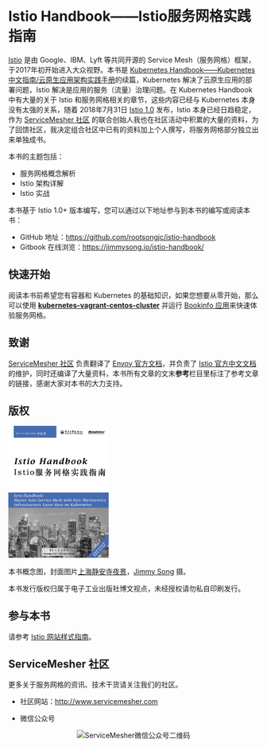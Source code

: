 # Istio Handbook——Istio服务网格实践指南

[Istio](https://istio.io/zh) 是由 Google、IBM、Lyft 等共同开源的 Service Mesh（服务网格）框架，于2017年初开始进入大众视野。本书是 [Kubernetes Handbook——Kubernetes中文指南/云原生应用架构实践手册](https://github.com/rootsongjc/kubernetes-handbook)的续篇，Kubernetes 解决了云原生应用的部署问题，Istio 解决是应用的服务（流量）治理问题。在 Kubernetes Handbook 中有大量的关于 Istio 和服务网格相关的章节，这些内容已经与 Kubernetes 本身没有太强的关系，随着 2018年7月31日 [Istio 1.0](https://istio.io/zh/blog/2018/announcing-1.0/) 发布，Istio 本身已经日趋稳定，作为 [ServiceMesher 社区](http://www.servicemesher.com) 的联合创始人我也在社区活动中积累的大量的资料，为了回馈社区，我决定组合社区中已有的资料加上个人撰写，将服务网格部分独立出来单独成书。

本书的主题包括：

- 服务网格概念解析
- Istio 架构详解
- Istio 实战

本书基于 Istio 1.0+ 版本编写，您可以通过以下地址参与到本书的编写或阅读本书：

- GitHub 地址：https://github.com/rootsongjc/istio-handbook
- Gitbook 在线浏览：https://jimmysong.io/istio-handbook/

## 快速开始

阅读本书前希望您有容器和 Kubernetes 的基础知识，如果您想要从零开始，那么可以使用 [**kubernetes-vagrant-centos-cluster**](https://github.com/rootsongjc/kubernetes-vagrant-centos-cluster) 并运行 [Bookinfo 应用](https://istio.io/zh/docs/examples/bookinfo/)来快速体验服务网格。

## 致谢

[ServiceMesher 社区](http://www.servicemesher.com) 负责翻译了 [Envoy 官方文档](http://www.servicemesher.com/envoy/)，并负责了 [Istio 官方中文文档](https://istio.io/zh)的维护，同时还编译了大量资料，本书所有文章的文末**参考**栏目里标注了参考文章的链接，感谢大家对本书的大力支持。

## 版权

<a href="https://jimmysong.io/istio-handbook">
  <img src="cover.jpg" width="40%" alt="Istio handbook - istio服务网格实践指南" />
</a>

本书概念图，封面图片[上海静安寺夜景](https://jimmysongio.tuchong.com/24318231/)，[Jimmy Song](https://jimmysong.io) 摄。

本书发行版权归属于电子工业出版社博文视点，未经授权请勿私自印刷发行。

## 参与本书

请参考 [Istio 网站样式指南](https://istio.io/zh/about/contribute/style-guide/)。

## ServiceMesher 社区

更多关于服务网格的资讯、技术干货请关注我们的社区。

- 社区网站：http://www.servicemesher.com

- 微信公众号

<p align="center">
  <img src="https://ws1.sinaimg.cn/large/00704eQkgy1fshv989hhqj309k09k0t6.jpg" alt="ServiceMesher微信公众号二维码"/>
</p>